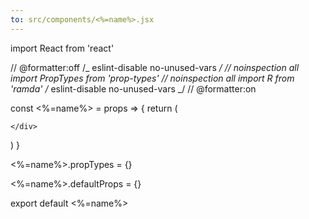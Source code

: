 ```yaml
---
to: src/components/<%=name%>.jsx
---
```


import React from 'react'

// @formatter:off
/_ eslint-disable no-unused-vars _/
// noinspection all
import PropTypes from 'prop-types'
// noinspection all
import R from 'ramda'
/_ eslint-disable no-unused-vars _/
// @formatter:on

const <%=name%> = props => {
return (
<div>

    </div>

)
}

<%=name%>.propTypes = {}

<%=name%>.defaultProps = {}

export default <%=name%>

